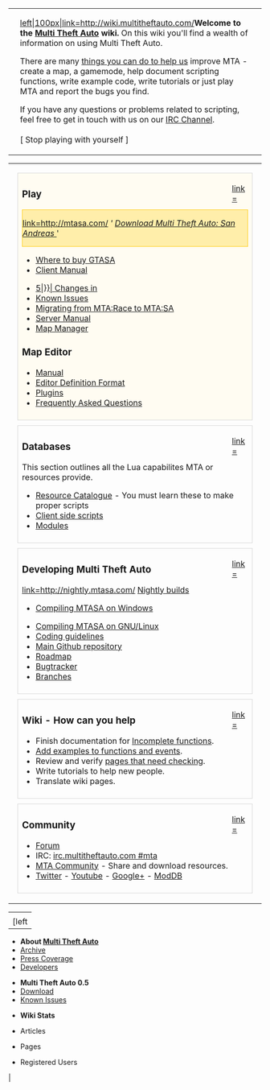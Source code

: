 <table>
<tbody>
<tr class="odd">
<td><div style="/*border: 1px solid #D8D8D8;*/ padding-left: 15px; padding-right: 15px; height: 100%;">
<p><a href="/File:Mtalogo.png.md" title="wikilink">left|100px|link=<a href="http://wiki.multitheftauto.com/" class="uri">http://wiki.multitheftauto.com/</a></a><strong>Welcome to the <a href="/Multi_Theft_Auto.md" title="wikilink">Multi Theft Auto</a> wiki.</strong> On this wiki you'll find a wealth of information on using Multi Theft Auto.</p>
<p>There are many <a href="/How_you_can_help.md" title="wikilink">things you can do to help us</a> improve MTA - create a map, a gamemode, help document scripting functions, write example code, write tutorials or just play MTA and report the bugs you find.</p>
<p>If you have any questions or problems related to scripting, feel free to get in touch with us on our <a href="/IRC_Channel.md" title="wikilink">IRC Channel</a>.<br />
<br />
[ Stop playing with yourself ]</p>
</div></td>
</tr>
</tbody>
</table>

<table>
<tbody>
<tr class="odd">
<td></td>
</tr>
<tr class="even">
<td><div style="border: 1px solid #D8D8D8; padding:4px 8px 8px 8px; margin:10px; background: #FFFCF2;">
<div style="float:right; width: 32px;">
<p><a href="/File:Input-gaming.png‎.md" title="wikilink">link=</a></p>
</div>
<h3>
<p>Play</p>
</h3>
<div style="background: #FFEEAA; border: 1px solid #FFCD19;">
<p><a href="/File:Go-down.png.md" title="wikilink">link=<a href="http://mtasa.com/" class="uri">http://mtasa.com/</a></a> <em>' <a href="http://mtasa.com/">Download Multi Theft Auto: San Andreas </a></em>'</p>
</div>
<ul>
<li><a href="/Where_to_buy_GTASA.md" title="wikilink">Where to buy GTASA</a></li>
<li><a href="/Client_Manual.md" title="wikilink">Client Manual</a></li>
</ul>
<ul>
<li><a href="/Changes_in_{{padleft:.md" title="wikilink">5|}}| Changes in </a></li>
<li><a href="/Known_Issues_-_FAQ.md" title="wikilink">Known Issues</a></li>
<li><a href="/Upgrading_from_MTA:Race.md" title="wikilink">Migrating from MTA:Race to MTA:SA </a></li>
<li><a href="/Server_Manual.md" title="wikilink">Server Manual</a></li>
<li><a href="/Map_manager.md" title="wikilink">Map Manager</a></li>
</ul>
<h3>
<p>Map Editor</p>
</h3>
<ul>
<li><a href="/Resource:Editor.md" title="wikilink">Manual</a></li>
<li><a href="/Resource:Editor/EDF.md" title="wikilink">Editor Definition Format</a></li>
<li><a href="/Resource:Editor/Plugins.md" title="wikilink">Plugins</a></li>
<li><a href="/Resource:Editor#FAQ.md" title="wikilink">Frequently Asked Questions</a></li>
</ul>
</div>
<div style="border: 1px solid #D8D8D8; padding:4px 8px 8px 8px; margin:10px;">
<div style="float:right; width: 32px;">
<p><a href="/File:Package-x-generic.png‎.md" title="wikilink">link=</a></p>
</div>
<h3>
<p>Databases</p>
</h3>
<p>This section outlines all the Lua capabilites MTA or resources provide.</p>
<ul>
<li><a href="/:Category:Resource.md" title="wikilink">Resource Catalogue</a> - You must learn these to make proper scripts</li>
<li><a href="/Client_side_scripts.md" title="wikilink">Client side scripts</a></li>
<li><a href="/Modules.md" title="wikilink">Modules</a></li>
</ul>
</div>
<div style="border: 1px solid #D8D8D8; padding:4px 8px 8px 8px; margin:10px;">
<div style="float:right; width: 32px;">
<p><a href="/File:Applications-development.png‎‎‎.md" title="wikilink">link=</a></p>
</div>
<h3>
<p>Developing Multi Theft Auto</p>
</h3>
<p><a href="/File:Go-down.png.md" title="wikilink">link=<a href="http://nightly.mtasa.com/" class="uri">http://nightly.mtasa.com/</a></a> <a href="http://nightly.mtasa.com/">Nightly builds</a></p>
<ul>
<li><a href="/Compiling_MTASA.md" title="wikilink">Compiling MTASA on Windows</a></li>
</ul>
<ul>
<li><a href="/Building_MTASA_Server_on_GNU_Linux.md" title="wikilink">Compiling MTASA on GNU/Linux</a></li>
<li><a href="/Coding_guidelines.md" title="wikilink">Coding guidelines</a></li>
<li><a href="https://github.com/multitheftauto/mtasa-blue">Main Github repository</a></li>
<li><a href="/Roadmap.md" title="wikilink">Roadmap</a></li>
<li><a href="http://bugs.mtasa.com/">Bugtracker</a></li>
<li><a href="/Branches.md" title="wikilink">Branches</a></li>
</ul>
</div>
<div style="border: 1px solid #D8D8D8; padding:4px 8px 8px 8px; margin:10px;">
<div style="float:right; width: 32px;">
<p><a href="/File:Applications-office.png.md" title="wikilink">link=</a></p>
</div>
<h3>
<p>Wiki - How can you help</p>
</h3>
<ul>
<li>Finish documentation for <a href="/:Category:Incomplete.md" title="wikilink">Incomplete functions</a>.</li>
<li><a href="/:Category:Needs_Example.md" title="wikilink">Add examples to functions and events</a>.</li>
<li>Review and verify <a href="/:Category:Needs_Checking.md" title="wikilink">pages that need checking</a>.</li>
<li>Write tutorials to help new people.</li>
<li>Translate wiki pages.</li>
</ul>
</div>
<div style="border: 1px solid #D8D8D8; padding:4px 8px 8px 8px; margin:10px;">
<div style="float:right; width: 32px;">
<p><a href="/File:Internet-group-chat.png‎.md" title="wikilink">link=</a></p>
</div>
<h3>
<p>Community</p>
</h3>
<ul>
<li><a href="http://forum.multitheftauto.com/">Forum</a></li>
<li>IRC: <a href="irc://irc.multitheftauto.com/mta">irc.multitheftauto.com #mta</a></li>
<li><a href="http://community.mtasa.com/">MTA Community</a> - Share and download resources.</li>
<li><a href="http://twitter.com/#!/MTAQA/">Twitter</a> - <a href="http://www.youtube.com/user/MTAQA">Youtube</a> - <a href="http://plus.google.com/102014133442331779727/">Google+</a> - <a href="http://www.moddb.com/mods/multi-theft-auto-san-andreas">ModDB</a></li>
</ul>
</div></td>
</tr>
<tr class="odd">
<td></td>
</tr>
</tbody>
</table>

|                                                                           |
|---------------------------------------------------------------------------|
| <div style="padding-left: 15px; padding-right: 15px;" class="plainlinks"> 
 [left|85px|link=Archive](/docs/file-mtalogo_8ball.png.md "wikilink")            
                                                                            
 -   **About [Multi Theft Auto](/docs/multi_theft_auto.md "wikilink")**          
 -   [Archive](/docs/archive.md "wikilink")                                      
 -   [Press Coverage](/docs/press_coverage.md "wikilink")                        
 -   [Developers](http://code.google.com/p/mtasa-blue/people/list)          
                                                                            
 <!-- -->                                                                   
                                                                            
 -   **Multi Theft Auto 0.5**                                               
 -   [Download](/docs/archive#multi_theft_auto_0.5.md "wikilink")                
 -   [Known Issues](/docs/mta_0.5r2_known_issues.md "wikilink")                  
                                                                            
 <!-- -->                                                                   
                                                                            
 -   **Wiki Stats**                                                         
 -   Articles                                                               
                                                                            
 -   Pages                                                                  
                                                                            
 -   Registered Users                                                       
                                                                            
 </div>                                                                     |
